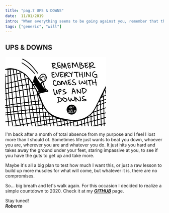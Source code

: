 ```yaml
---
title: "pag.7 UPS & DOWNS"
date:  11/01/2019
intro: "When everything seems to be going against you, remember that the airplane takes off against the wind, not with it. - Henry Ford"
tags: ["generic", "will"]
---
```


## UPS & DOWNS

![mind](../images/blogups.jpg)

I'm back after a month of total absence from my purpose and I feel I lost more than I should of. Sometimes life just wants to beat you down, whoever you are, wherever you are and whatever you do. It just hits you hard and takes away the ground under your feet, staring impassive at you, to see if you have the guts to get up and take more.

Maybe it's all a big plan to test how much I want this, or just a raw lesson to build up more muscles for what will come, but whatever it is, there are no compromises. 

So... big breath and let's walk again.
For this occasion I decided to realize a simple countdown to 2020. Check it at my ***[GITHUB](https://github.com/RobertoCastelli)*** page.

Stay tuned!   
***Roberto***
